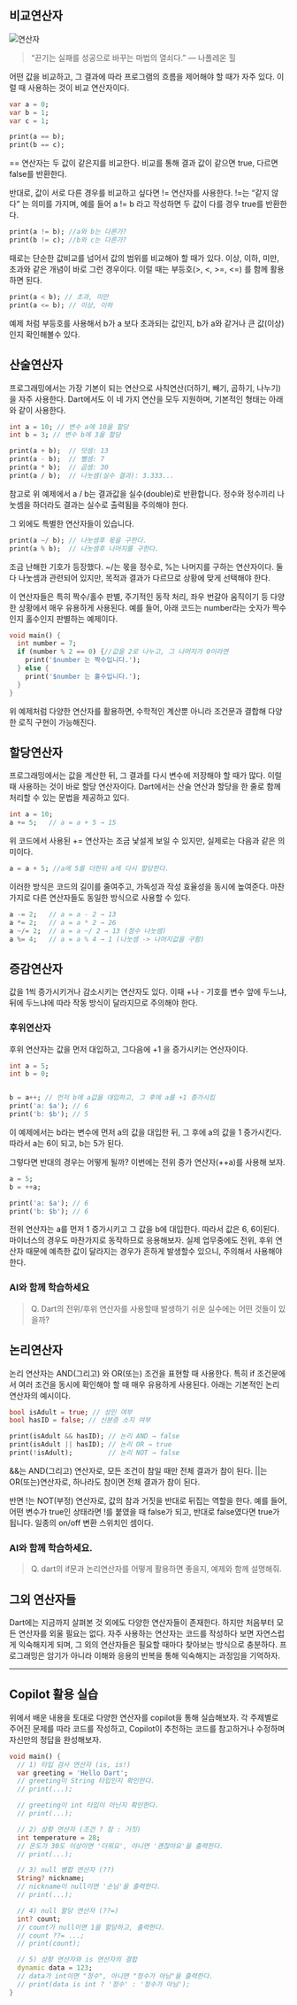 ## 비교연산자


![연산자](../../images/02_07_main.png)


>“끈기는 실패를 성공으로 바꾸는 마법의 열쇠다.” — 나폴레온 힐

어떤 값을 비교하고, 그 결과에 따라 프로그램의 흐름을 제어해야 할 때가 자주 있다. 이럴 때 사용하는 것이 비교 연산자이다.

```dart
var a = 0;
var b = 1;
var c = 1;

print(a == b);
print(b == c);
```

== 연산자는 두 값이 같은지를 비교한다. 비교를 통해 결과 값이 같으면 true, 다르면 false를 반환한다.

반대로, 값이 서로 다른 경우를 비교하고 싶다면 != 연산자를 사용한다. !=는 “같지 않다” 는 의미를 가지며, 예를 들어 a != b 라고 작성하면 두 값이 다를 경우 true를 반환한다.

```dart
print(a != b); //a와 b는 다른가?
print(b != c); //b와 c는 다른가?
```

때로는 단순한 값비교를 넘어서 값의 범위를 비교해야 할 때가 있다. 이상, 이하, 미만, 초과와 같은 개념이 바로 그런 경우이다. 이럴 때는 부등호(>, <, >=, <=) 를 함께 활용하면 된다.

```dart
print(a < b); // 초과, 미만
print(a <= b); // 이상, 이하
```

예제 처럼 부등호를 사용해서 b가 a 보다 초과되는 값인지, b가 a와 같거나 큰 값(이상)인지 확인해볼수 있다.

## 산술연산자

프로그래밍에서는 가장 기본이 되는 연산으로 사칙연산(더하기, 빼기, 곱하기, 나누기) 을 자주 사용한다. Dart에서도 이 네 가지 연산을 모두 지원하며, 기본적인 형태는 아래와 같이 사용한다.

```dart
int a = 10; // 변수 a에 10을 할당
int b = 3; // 변수 b에 3을 할당

print(a + b);  // 덧셈: 13
print(a - b);  // 뺄셈: 7
print(a * b);  // 곱셈: 30
print(a / b);  // 나눗셈(실수 결과): 3.333...
```

참고로 위 예제에서 a / b는 결과값을 실수(double)로 반환합니다. 정수와 정수끼리 나눗셈을 하더라도 결과는 실수로 출력됨을 주의해야 한다.

그 외에도 특별한 연산자들이 있습니다.

```dart
print(a ~/ b); // 나눗셈후 몫을 구한다.
print(a % b);  // 나눗셈후 나머지를 구한다.
```

조금 난해한 기호가 등장했다. ~/는 몫을 정수로, %는 나머지를 구하는 연산자이다. 둘 다 나눗셈과 관련되어 있지만, 목적과 결과가 다르므로 상황에 맞게 선택해야 한다.

이 연산자들은 특히 짝수/홀수 판별, 주기적인 동작 처리, 좌우 번갈아 움직이기 등 다양한 상황에서 매우 유용하게 사용된다. 예를 들어, 아래 코드는 number라는 숫자가 짝수인지 홀수인지 판별하는 예제이다.

```dart
void main() {
  int number = 7;
  if (number % 2 == 0) {//값을 2로 나누고, 그 나머지가 0이라면
    print('$number 는 짝수입니다.');
  } else {
    print('$number 는 홀수입니다.');
  }
}
```

위 예제처럼 다양한 연산자를 활용하면, 수학적인 계산뿐 아니라 조건문과 결합해 다양한 로직 구현이 가능해진다.

## 할당연산자

프로그래밍에서는 값을 계산한 뒤, 그 결과를 다시 변수에 저장해야 할 때가 많다. 이럴 때 사용하는 것이 바로 할당 연산자이다. Dart에서는 산술 연산과 할당을 한 줄로 함께 처리할 수 있는 문법을 제공하고 있다.

```dart
int a = 10;
a += 5;   // a = a + 5 → 15
```

위 코드에서 사용된 += 연산자는 조금 낯설게 보일 수 있지만, 실제로는 다음과 같은 의미이다.

```dart
a = a + 5; //a에 5를 더한뒤 a에 다시 할당한다.
```

이러한 방식은 코드의 길이를 줄여주고, 가독성과 작성 효율성을 동시에 높여준다. 마찬가지로 다른 연산자들도 동일한 방식으로 사용할 수 있다.

```dart
a -= 2;   // a = a - 2 → 13
a *= 2;   // a = a * 2 → 26
a ~/= 2;  // a = a ~/ 2 → 13 (정수 나눗셈)
a %= 4;   // a = a % 4 → 1 (나눗셈 -> 나머지값을 구함)
```


## 증감연산자

값을 1씩 증가시키거나 감소시키는 연산자도 있다. 이때 +나 - 기호를 변수 앞에 두느냐, 뒤에 두느냐에 따라 작동 방식이 달라지므로 주의해야 한다.

### 후위연산자 
후위 연산자는 값을 먼저 대입하고, 그다음에 +1 을 증가시키는 연산자이다.

```dart
int a = 5;
int b = 0;


b = a++; // 먼저 b에 a값을 대입하고, 그 후에 a를 +1 증가시킴
print('a: $a'); // 6
print('b: $b'); // 5
```

이 예제에서는 b라는 변수에 먼저 a의 값을 대입한 뒤, 그 후에 a의 값을 1 증가시킨다. 
따라서 a는 6이 되고, b는 5가 된다.

그렇다면 반대의 경우는 어떻게 될까? 이번에는 전위 증가 연산자(++a)를 사용해 보자.

```dart
a = 5;
b = ++a;

print('a: $a'); // 6
print('b: $b'); // 6
```

전위 연산자는 a를 먼저 1 증가시키고 그 값을 b에 대입한다. 따라서 값은 6, 6이된다. 마이너스의 경우도 마찬가지로 동작하므로 응용해보자. 실제 업무중에도 전위, 후위 연산자 때문에 예측한 값이 달라지는 경우가 흔하게 발생할수 있으니, 주의해서 사용해야한다.


### AI와 함께 학습하세요
>Q. Dart의 전위/후위 연산자를 사용할때 발생하기 쉬운 실수에는 어떤 것들이 있을까?


## 논리연산자
논리 연산자는 AND(그리고) 와 OR(또는) 조건을 표현할 때 사용한다. 특히 if 조건문에서 여러 조건을 동시에 확인해야 할 때 매우 유용하게 사용된다. 아래는 기본적인 논리 연산자의 예시이다.

```dart
bool isAdult = true; // 성인 여부
bool hasID = false; // 신분증 소지 여부

print(isAdult && hasID); // 논리 AND → false
print(isAdult || hasID); // 논리 OR → true
print(!isAdult);         // 논리 NOT → false
```

&&는 AND(그리고) 연산자로, 모든 조건이 참일 때만 전체 결과가 참이 된다. ||는 OR(또는)연산자로, 하나라도 참이면 전체 결과가 참이 된다. 

반면 !는 NOT(부정) 연산자로, 값의 참과 거짓을 반대로 뒤집는 역할을 한다. 예를 들어, 어떤 변수가 true인 상태라면 !를 붙였을 때 false가 되고, 반대로 false였다면 true가 됩니다. 일종의 on/off 변환 스위치인 셈이다.


### AI와 함께 학습하세요.
>Q. dart의 if문과 논리연산자를 어떻게 활용하면 좋을지, 예제와 함께 설명해줘.

## 그외 연산자들
Dart에는 지금까지 살펴본 것 외에도 다양한 연산자들이 존재한다. 하지만 처음부터 모든 연산자를 외울 필요는 없다. 자주 사용하는 연산자는 코드를 작성하다 보면 자연스럽게 익숙해지게 되며, 그 외의 연산자들은 필요할 때마다 찾아보는 방식으로 충분하다. 프로그래밍은 암기가 아니라 이해와 응용의 반복을 통해 익숙해지는 과정임을 기억하자.

---

## Copilot 활용 실습

위에서 배운 내용을 토대로 다양한 연산자를 copilot을 통해 실습해보자. 각 주제별로 주어진 문제를 따라 코드를 작성하고, Copilot이 추천하는 코드를 참고하거나 수정하며 자신만의 정답을 완성해보자.

```dart
void main() {
  // 1) 타입 검사 연산자 (is, is!)
  var greeting = 'Hello Dart';
  // greeting이 String 타입인지 확인한다.
  // print(...);

  // greeting이 int 타입이 아닌지 확인한다.
  // print(...);

  // 2) 삼항 연산자 (조건 ? 참 : 거짓)
  int temperature = 28;
  // 온도가 30도 이상이면 '더워요', 아니면 '괜찮아요'을 출력한다.
  // print(...);

  // 3) null 병합 연산자 (??)
  String? nickname;
  // nickname이 null이면 '손님'을 출력한다.
  // print(...);

  // 4) null 할당 연산자 (??=)
  int? count;
  // count가 null이면 1을 할당하고, 출력한다.
  // count ??= ...;
  // print(count);

  // 5) 삼항 연산자와 is 연산자의 결합
  dynamic data = 123;
  // data가 int이면 "정수", 아니면 "정수가 아님"을 출력한다.
  // print(data is int ? '정수' : '정수가 아님');
}

```
